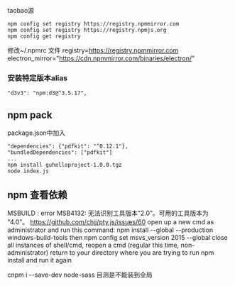 taobao源
```
npm config set registry https://registry.npmmirror.com
npm config set registry https://registry.npmjs.org
npm config get registry
```
修改~/.npmrc 文件
registry=https://registry.npmmirror.com
electron_mirror="https://cdn.npmmirror.com/binaries/electron/"


### 安装特定版本alias
`"d3v3": "npm:d3@^3.5.17",`

npm pack
--- 
package.json中加入
```
"dependencies": {"pdfkit": "^0.12.1"},
"bundledDependencies": ["pdfkit"]
...
npm install guhelloproject-1.0.0.tgz
node index.js
```

npm 查看依赖
---
MSBUILD : error MSB4132: 无法识别工具版本“2.0”。可用的工具版本为 "4.0"。
https://github.com/chjj/pty.js/issues/60
open up a new cmd as administrator and run this command:
npm install --global --production windows-build-tools
then
npm config set msvs_version 2015 --global
close all instances of shell/cmd, reopen a cmd (regular this time, non-administrator) return to your directory where you are trying to run npm install and run it again

cnpm i --save-dev node-sass
目测是不能装到全局
